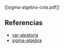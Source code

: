 [[sigma-algebra-cola.pdf]]

## Referencias
- [var-aleatoria](./var-aleatoria.md)
- [sigma-algebra](./sigma-algebra.md)
